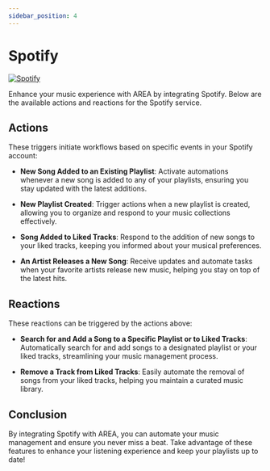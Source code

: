 ```yaml
---
sidebar_position: 4
---
```


# Spotify

[![Spotify](https://img.shields.io/badge/Spotify-1DB954?style=for-the-badge&logo=spotify&logoColor=white)](https://spotify.com)

Enhance your music experience with AREA by integrating Spotify. Below are the available actions and reactions for the Spotify service.

## Actions

These triggers initiate workflows based on specific events in your Spotify account:

- **New Song Added to an Existing Playlist**: Activate automations whenever a new song is added to any of your playlists, ensuring you stay updated with the latest additions.

- **New Playlist Created**: Trigger actions when a new playlist is created, allowing you to organize and respond to your music collections effectively.

- **Song Added to Liked Tracks**: Respond to the addition of new songs to your liked tracks, keeping you informed about your musical preferences.

- **An Artist Releases a New Song**: Receive updates and automate tasks when your favorite artists release new music, helping you stay on top of the latest hits.

## Reactions

These reactions can be triggered by the actions above:

- **Search for and Add a Song to a Specific Playlist or to Liked Tracks**: Automatically search for and add songs to a designated playlist or your liked tracks, streamlining your music management process.

- **Remove a Track from Liked Tracks**: Easily automate the removal of songs from your liked tracks, helping you maintain a curated music library.

## Conclusion

By integrating Spotify with AREA, you can automate your music management and ensure you never miss a beat. Take advantage of these features to enhance your listening experience and keep your playlists up to date!
